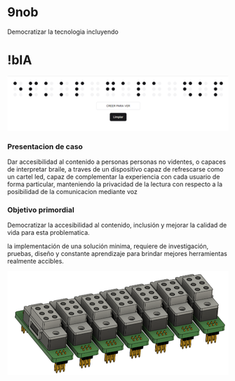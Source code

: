 # 9nob
Democratizar la tecnologia incluyendo

# !bIA


![img/creerparaver.png](/img/creerparaver.png)

### Presentacion de caso

Dar accesibilidad al contenido a personas personas no videntes, o capaces de interpretar braile, a traves de un dispositivo capaz de refrescarse como un cartel led, capaz de complementar la experiencia con cada usuario de forma particular, manteniendo la privacidad de la lectura con respecto a la posibilidad de la comunicacion mediante voz

### Objetivo primordial

Democratizar la accesibilidad al contenido, inclusión y mejorar la calidad de vida para esta problematica.

la implementación de una solución minima, requiere de investigación, pruebas, diseño y constante aprendizaje para brindar mejores herramientas  realmente accibles.

![/img/4564691694368553163.png](/img/4564691694368553163.png)